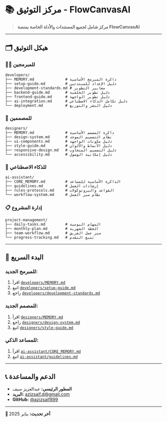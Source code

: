 # 📚 مركز التوثيق - FlowCanvasAI

> **مركز شامل لجميع المستندات والأدلة الخاصة بمنصة FlowCanvasAI**

---

## 🗂️ **هيكل التوثيق**

### 👨‍💻 **للمبرمجين**
```
developers/
├── MEMORY.md              # ذاكرة المبرمج الأساسية
├── setup-guide.md         # دليل الإعداد للمبتدئين
├── development-standards.md # معايير التطوير
├── backend-guide.md       # دليل تطوير الخلفية
├── frontend-guide.md      # دليل تطوير الواجهة
├── ai-integration.md      # دليل تكامل الذكاء الاصطناعي
└── deployment.md          # دليل النشر والتوزيع
```

### 🎨 **للمصممين**
```
designers/
├── MEMORY.md              # ذاكرة المصمم الأساسية
├── design-system.md       # نظام التصميم الموحد
├── ui-components.md       # دليل مكونات الواجهة
├── style-guide.md         # دليل الأنماط والألوان
├── responsive-design.md   # دليل التصميم المتجاوب
└── accessibility.md       # دليل إمكانية الوصول
```

### 🤖 **للذكاء الاصطناعي**
```
ai-assistant/
├── CORE_MEMORY.md         # الذاكرة الأساسية للمساعد
├── guidelines.md          # إرشادات العمل
├── rules-protocols.md     # القواعد والبروتوكولات
└── workflow-system.md     # نظام سير العمل
```

### 📋 **إدارة المشروع**
```
project-management/
├── daily-tasks.md         # المهام اليومية
├── monthly-plan.md        # الخطة الشهرية
├── team-workflow.md       # سير عمل الفريق
└── progress-tracking.md   # تتبع التقدم
```

---

## 🚀 **البدء السريع**

### **للمبرمج الجديد:**
1. اقرأ [`developers/MEMORY.md`](./developers/MEMORY.md)
2. اتبع [`developers/setup-guide.md`](./developers/setup-guide.md)
3. راجع [`developers/development-standards.md`](./developers/development-standards.md)

### **للمصمم الجديد:**
1. اقرأ [`designers/MEMORY.md`](./designers/MEMORY.md)
2. راجع [`designers/design-system.md`](./designers/design-system.md)
3. اتبع [`designers/style-guide.md`](./designers/style-guide.md)

### **للمساعد الذكي:**
1. اقرأ [`ai-assistant/CORE_MEMORY.md`](./ai-assistant/CORE_MEMORY.md)
2. اتبع [`ai-assistant/guidelines.md`](./ai-assistant/guidelines.md)

---

## 📞 **الدعم والمساعدة**

- **المطور الرئيسي:** عبدالعزيز سيف
- **البريد:** azizsaif.d@gmail.com
- **GitHub:** [@azizsaif899](https://github.com/azizsaif899)

---

**📅 آخر تحديث:** يناير 2025
